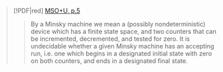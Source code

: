 
> [!PDF|red] [MSO+U, p.5](MSO+U.pdf#page=5&selection=325,2,329,91&color=red)
> > By a Minsky machine we mean a (possibly nondeterministic) device which has a finite state space, and two counters that can be incremented, decremented, and tested for zero. It is undecidable whether a given Minsky machine has an accepting run, i.e. one which begins in a designated initial state with zero on both counters, and ends in a designated final state.
> 
> 
